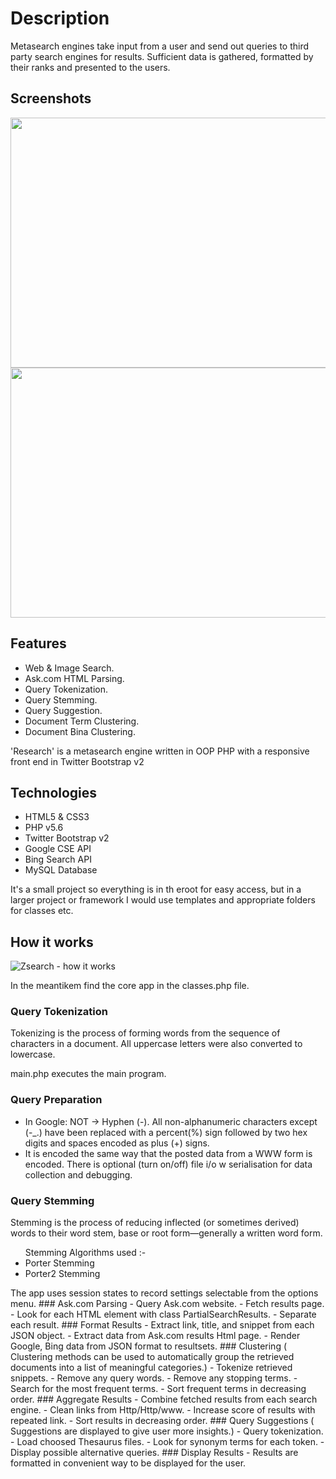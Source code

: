 
# Description
Metasearch engines take input from a user and send out queries to third party search engines for results. 
Sufficient data is gathered, formatted by their ranks and presented to the users.
## Screenshots
 <img src="https://i.imgur.com/2nmnWRF.png" width="600" height="400"/> <img src="https://imgur.com/GkUPKHE.png" width="600" height="400" />
## Features
<ul>
<li> Web & Image Search.</li>
<li> Ask.com HTML Parsing.</li>
<li> Query Tokenization.</li>
<li> Query Stemming.</li>
<li> Query Suggestion.</li>
<li> Document Term Clustering.</li>
<li> Document Bina Clustering.</li>
</ul>

'Research' is a metasearch engine written in OOP PHP with a responsive front end in Twitter Bootstrap v2
## Technologies
<ul>
<li> HTML5 & CSS3 </li>
<li> PHP v5.6 </li>
<li> Twitter Bootstrap v2 </li>
<li> Google CSE API </li>
<li> Bing Search API </li>
<li> MySQL Database </li>
</ul>

It's a small project so everything is in th eroot for easy access, but in a larger project or framework I would use templates and appropriate folders for classes etc.
## How it works
<img src="https://i.imgur.com/yBUDS1H.png" alt="Zsearch - how it works"/>

In the meantikem find the core app in the classes.php file.
### Query Tokenization
Tokenizing is the process of forming words from the sequence of characters in a document. All uppercase letters were also
converted to lowercase.

main.php executes the main program.
### Query Preparation
- In Google: NOT -> Hyphen (-). All non-alphanumeric characters except (-_.) have been replaced with a percent(%) sign followed by two hex digits and spaces encoded as plus (+) signs.
- It is encoded the same way that the
posted data from a WWW form is
encoded.
There is optional (turn on/off) file i/o w serialisation for data collection and debugging.
### Query Stemming
Stemming is the process of reducing inflected (or sometimes derived) words to their word stem, base or root form—generally a written word form.
<ul> Stemming Algorithms used :- 
  <li> Porter Stemming </li>
  <li> Porter2 Stemming </li>
 </ul> 
The app uses session states to record settings selectable from the options menu.
### Ask.com Parsing
- Query Ask.com website.
- Fetch results page.
- Look for each HTML element with class PartialSearchResults.
- Separate each result.
### Format Results
- Extract link, title, and snippet from each JSON object.
- Extract data from Ask.com results Html page.
- Render Google, Bing data from JSON format to resultsets.
### Clustering 
( Clustering methods can be used to automatically group the retrieved documents into a list of meaningful categories.)
- Tokenize retrieved snippets.
- Remove any query words.
- Remove any stopping terms.
- Search for the most frequent terms.
- Sort frequent terms in decreasing order.
### Aggregate Results
- Combine fetched results from each search engine.
- Clean links from Http/Http/www.
- Increase score of results with repeated link.
- Sort results in decreasing order.
### Query Suggestions
( Suggestions are displayed to give user more insights.)
- Query tokenization.
- Load choosed Thesaurus files.
- Look for synonym terms for each token.
- Display possible alternative queries.
### Display Results
- Results are formatted in convenient way to be displayed for the user.
